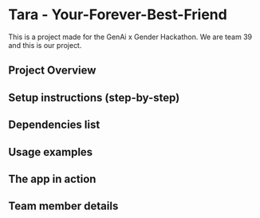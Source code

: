 # Tara  -  Your-Forever-Best-Friend
This is a project made for the GenAi x Gender Hackathon. We are team 39 and this is our project.



## Project Overview 


## Setup instructions (step-by-step) 



## Dependencies list 


## Usage examples


## The app in action 



## Team member details 
